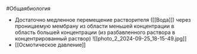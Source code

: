 #Общаябиология 
- Достаточно медленное перемещение растворителя ([[Вода]]) через проницаемую мембрану из области меньшей концентрации в область большей концентрации (из разбавленного раствора в концентрированный раствор)
![[photo_2_2024-09-25_18-15-49.jpg]]
- [[Осмотическое давление]] 
